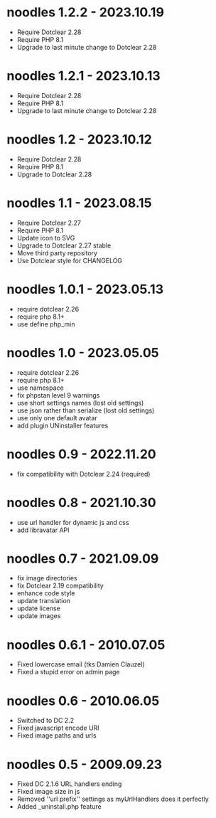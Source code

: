 noodles 1.2.2 - 2023.10.19
===========================================================
* Require Dotclear 2.28
* Require PHP 8.1
* Upgrade to last minute change to Dotclear 2.28

noodles 1.2.1 - 2023.10.13
===========================================================
* Require Dotclear 2.28
* Require PHP 8.1
* Upgrade to last minute change to Dotclear 2.28

noodles 1.2 - 2023.10.12
===========================================================
* Require Dotclear 2.28
* Require PHP 8.1
* Upgrade to Dotclear 2.28

noodles 1.1 - 2023.08.15
===========================================================
* Require Dotclear 2.27
* Require PHP 8.1
* Update icon to SVG
* Upgrade to Dotclear 2.27 stable
* Move third party repository
* Use Dotclear style for CHANGELOG

noodles 1.0.1 - 2023.05.13
===========================================================
* require dotclear 2.26
* require php 8.1+
* use define php_min

noodles 1.0 - 2023.05.05
===========================================================
* require dotclear 2.26
* require php 8.1+
* use namespace
* fix phpstan level 9 warnings
* use short settings names (lost old settings)
* use json rather than serialize (lost old settings)
* use only one default avatar
* add plugin UNinstaller features

noodles 0.9 - 2022.11.20
===========================================================
* fix compatibility with Dotclear 2.24 (required)

noodles 0.8 - 2021.10.30
===========================================================
* use url handler for dynamic js and css
* add libravatar API

noodles 0.7 - 2021.09.09
===========================================================
* fix image directories
* fix Dotclear 2.19 compatibility
* enhance code style
* update translation
* update license
* update images

noodles 0.6.1 - 2010.07.05
===========================================================
* Fixed lowercase email (tks Damien Clauzel)
* Fixed a stupid error on admin page

noodles 0.6 - 2010.06.05
===========================================================
* Switched to DC 2.2
* Fixed javascript encode URI
* Fixed image paths and urls

noodles 0.5 - 2009.09.23
===========================================================
* Fixed DC 2.1.6 URL handlers ending
* Fixed image size in js
* Removed ''url prefix'' settings as myUrlHandlers does it perfectly
* Added _uninstall.php feature
